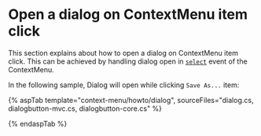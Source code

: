# Open a dialog on ContextMenu item click

This section explains about how to open a dialog on ContextMenu item click. This can be achieved by
handling dialog open in [`select`](https://help.syncfusion.com/cr/cref_files/aspnetcore-js2/aspnetcore/Syncfusion.EJ2~Syncfusion.EJ2.Navigations.ContextMenu~Select.html) event of the ContextMenu.

In the following sample, Dialog will open while clicking `Save As...` item:

{% aspTab template="context-menu/howto/dialog", sourceFiles="dialog.cs, dialogbutton-mvc.cs, dialogbutton-core.cs" %}

{% endaspTab %}
